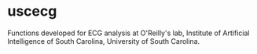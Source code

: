 # uscecg
Functions developed for ECG analysis at O'Reilly's lab, Institute of Artificial Intelligence of South Carolina, University of South Carolina.
